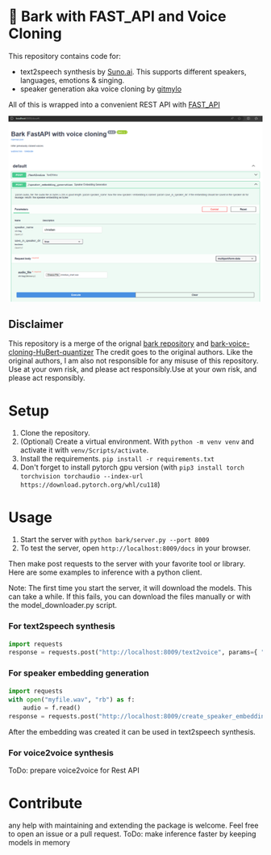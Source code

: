     
# 🐶 Bark with FAST_API and Voice Cloning

This repository contains code for:
- text2speech synthesis by [Suno.ai](https://github.com/suno-ai). This supports different speakers, languages, emotions & singing.
- speaker generation aka voice cloning by [gitmylo](https://github.com/gitmylo)

All of this is wrapped into a convenient REST API with [FAST_API](https://fastapi.tiangolo.com/)

![image of openapi server](bark_fastapi.PNG)

## Disclaimer
This repository is a merge of the orignal [bark repository](https://github.com/suno-ai/bark) and [bark-voice-cloning-HuBert-quantizer](https://github.com/gitmylo/bark-voice-cloning-HuBERT-quantizer/blob/master/readme.md)
The credit goes to the original authors. Like the original authors, I am also not responsible for any misuse of this repository. Use at your own risk, and please act responsibly.Use at your own risk, and please act responsibly.


# Setup

1. Clone the repository.
2. (Optional) Create a virtual environment. With `python -m venv venv` and activate it with `venv/Scripts/activate`.
3. Install the requirements.
`pip install -r requirements.txt`
4. Don't forget to install pytorch gpu version (with `pip3 install torch torchvision torchaudio --index-url https://download.pytorch.org/whl/cu118`)

# Usage

1. Start the server with `python bark/server.py --port 8009`
2. To test the server, open `http://localhost:8009/docs` in your browser.

Then make post requests to the server with your favorite tool or library.
Here are some examples to inference with a python client.

Note: The first time you start the server, it will download the models. This can take a while.
If this fails, you can download the files manually or with the model_downloader.py script.

### For text2speech synthesis

```python
import requests
response = requests.post("http://localhost:8009/text2voice", params={ "text" : "please contribute", "speaker": "en_speaker_3"})
```

### For speaker embedding generation

```python
import requests
with open("myfile.wav", "rb") as f:
    audio = f.read()
response = requests.post("http://localhost:8009/create_speaker_embedding", params={ "speaker_name" : "my_new_speaker"}, files={"audio_file": audio})
```
After the embedding was created it can be used in text2speech synthesis.

### For voice2voice synthesis

ToDo: prepare voice2voice for Rest API

# Contribute

any help with maintaining and extending the package is welcome. Feel free to open an issue or a pull request.
ToDo: make inference faster by keeping models in memory